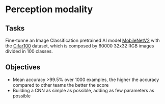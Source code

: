 # Perception modality
## Tasks  
Fine-tunne an Image Classification pretrained AI model [MobileNetV2](https://www.tensorflow.org/api_docs/python/tf/keras/applications/MobileNetV2) with the [Cifar100](https://www.tensorflow.org/datasets/catalog/cifar100?hl=en) dataset, which is composed by 60000 32x32 RGB images divided in 100 classes.

## Objectives
- Mean accuracy >99.5% over 1000 examples, the higher the accuracy compared to other teams the better the score
- Building a CNN as simple as possible, adding as few parameters as possible
